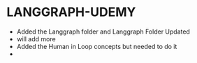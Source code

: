# LANGGRAPH-UDEMY
- Added the Langgraph folder and Langgraph Folder Updated
- will add more
- Added the Human in Loop concepts but needed to do it
- 
